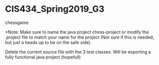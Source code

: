 # CIS434_Spring2019_G3
chessgame

*Note: Make sure to name the java project chess-project or modify the .project file to match your name for the project (Not sure if this is needed, but just a heads up to be on the safe side).

Delete the current source file with the 3 test classes. Will be exporting a fully functional java project (hopefull)
